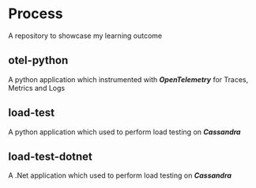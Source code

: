 # Process
A repository to showcase my learning outcome



## otel-python
A python application which instrumented with ***OpenTelemetry*** for Traces, Metrics and Logs 

## load-test 
A python application which used to perform load testing on ***Cassandra***

## load-test-dotnet
A .Net application which used to perform load testing on ***Cassandra*** 
